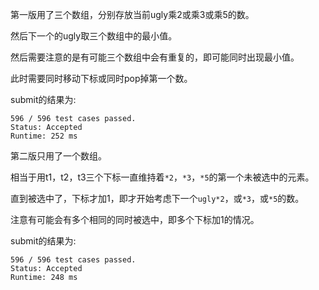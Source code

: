 第一版用了三个数组，分别存放当前ugly乘2或乘3或乘5的数。

然后下一个的ugly取三个数组中的最小值。

然后需要注意的是有可能三个数组中会有重复的，即可能同时出现最小值。

此时需要同时移动下标或同时pop掉第一个数。

submit的结果为:
```
596 / 596 test cases passed.
Status: Accepted
Runtime: 252 ms
```

第二版只用了一个数组。

相当于用t1，t2，t3三个下标一直维持着`*2`，`*3`，`*5`的第一个未被选中的元素。

直到被选中了，下标才加1，即才开始考虑下一个`ugly*2`，或`*3`，或`*5`的数。

注意有可能会有多个相同的同时被选中，即多个下标加1的情况。

submit的结果为:
```
596 / 596 test cases passed.
Status: Accepted
Runtime: 248 ms
```
